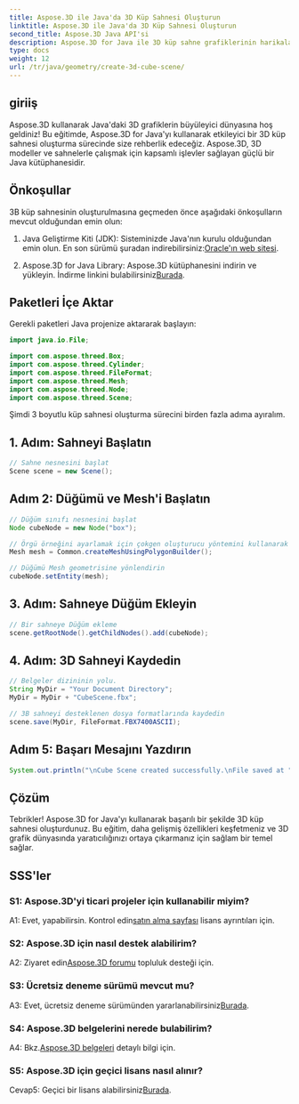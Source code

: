 ```yaml
---
title: Aspose.3D ile Java'da 3D Küp Sahnesi Oluşturun
linktitle: Aspose.3D ile Java'da 3D Küp Sahnesi Oluşturun
second_title: Aspose.3D Java API'si
description: Aspose.3D for Java ile 3D küp sahne grafiklerinin harikalarını keşfedin. Çarpıcı sahneleri zahmetsizce yaratın.
type: docs
weight: 12
url: /tr/java/geometry/create-3d-cube-scene/
---
```

## giriiş

Aspose.3D kullanarak Java'daki 3D grafiklerin büyüleyici dünyasına hoş geldiniz! Bu eğitimde, Aspose.3D for Java'yı kullanarak etkileyici bir 3D küp sahnesi oluşturma sürecinde size rehberlik edeceğiz. Aspose.3D, 3D modeller ve sahnelerle çalışmak için kapsamlı işlevler sağlayan güçlü bir Java kütüphanesidir.

## Önkoşullar

3B küp sahnesinin oluşturulmasına geçmeden önce aşağıdaki önkoşulların mevcut olduğundan emin olun:

1.  Java Geliştirme Kiti (JDK): Sisteminizde Java'nın kurulu olduğundan emin olun. En son sürümü şuradan indirebilirsiniz:[Oracle'ın web sitesi](https://www.oracle.com/java/).

2.  Aspose.3D for Java Library: Aspose.3D kütüphanesini indirin ve yükleyin. İndirme linkini bulabilirsiniz[Burada](https://releases.aspose.com/3d/java/).

## Paketleri İçe Aktar

Gerekli paketleri Java projenize aktararak başlayın:

```java
import java.io.File;

import com.aspose.threed.Box;
import com.aspose.threed.Cylinder;
import com.aspose.threed.FileFormat;
import com.aspose.threed.Mesh;
import com.aspose.threed.Node;
import com.aspose.threed.Scene;
```

Şimdi 3 boyutlu küp sahnesi oluşturma sürecini birden fazla adıma ayıralım.

## 1. Adım: Sahneyi Başlatın

```java
// Sahne nesnesini başlat
Scene scene = new Scene();
```

## Adım 2: Düğümü ve Mesh'i Başlatın

```java
// Düğüm sınıfı nesnesini başlat
Node cubeNode = new Node("box");

// Örgü örneğini ayarlamak için çokgen oluşturucu yöntemini kullanarak ortak sınıf oluşturma örgüsünü çağırın
Mesh mesh = Common.createMeshUsingPolygonBuilder();

// Düğümü Mesh geometrisine yönlendirin
cubeNode.setEntity(mesh);
```

## 3. Adım: Sahneye Düğüm Ekleyin

```java
// Bir sahneye Düğüm ekleme
scene.getRootNode().getChildNodes().add(cubeNode);
```

## 4. Adım: 3D Sahneyi Kaydedin

```java
// Belgeler dizininin yolu.
String MyDir = "Your Document Directory";
MyDir = MyDir + "CubeScene.fbx";

// 3B sahneyi desteklenen dosya formatlarında kaydedin
scene.save(MyDir, FileFormat.FBX7400ASCII);
```

## Adım 5: Başarı Mesajını Yazdırın

```java
System.out.println("\nCube Scene created successfully.\nFile saved at " + MyDir);
```

## Çözüm

Tebrikler! Aspose.3D for Java'yı kullanarak başarılı bir şekilde 3D küp sahnesi oluşturdunuz. Bu eğitim, daha gelişmiş özellikleri keşfetmeniz ve 3D grafik dünyasında yaratıcılığınızı ortaya çıkarmanız için sağlam bir temel sağlar.

## SSS'ler

### S1: Aspose.3D'yi ticari projeler için kullanabilir miyim?

 A1: Evet, yapabilirsin. Kontrol edin[satın alma sayfası](https://purchase.aspose.com/buy) lisans ayrıntıları için.

### S2: Aspose.3D için nasıl destek alabilirim?

 A2: Ziyaret edin[Aspose.3D forumu](https://forum.aspose.com/c/3d/18) topluluk desteği için.

### S3: Ücretsiz deneme sürümü mevcut mu?

 A3: Evet, ücretsiz deneme sürümünden yararlanabilirsiniz[Burada](https://releases.aspose.com/).

### S4: Aspose.3D belgelerini nerede bulabilirim?

 A4: Bkz.[Aspose.3D belgeleri](https://reference.aspose.com/3d/java/) detaylı bilgi için.

### S5: Aspose.3D için geçici lisans nasıl alınır?

 Cevap5: Geçici bir lisans alabilirsiniz[Burada](https://purchase.aspose.com/temporary-license/).